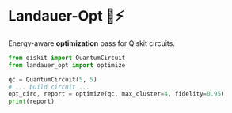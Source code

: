 # Landauer-Opt 🧊⚡

Energy-aware **optimization** pass for Qiskit circuits.

```python
from qiskit import QuantumCircuit
from landauer_opt import optimize

qc = QuantumCircuit(5, 5)
# ... build circuit ...
opt_circ, report = optimize(qc, max_cluster=4, fidelity=0.95)
print(report)